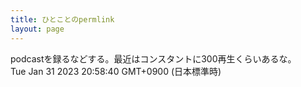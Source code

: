 ```yaml
---
title: ひとことのpermlink
layout: page
---
```

<div class="box" dt="1675166320030">
  podcastを録るなどする。最近はコンスタントに300再生くらいあるな。
  <div class="content is-small">Tue Jan 31 2023 20:58:40 GMT+0900 (日本標準時)</div>
</div>